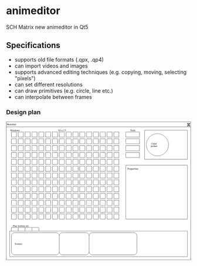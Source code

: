 # animeditor
SCH Matrix new animeditor in Qt5

## Specifications
 - supports old file formats (.qpx, .qp4)
 - can import videos and images
 - supports advanced editing techniques (e.g. copying, moving, selecting "pixels")
 - can set different resolutions
 - can draw primitives (e.g. circle, line etc.)
 - can interpolate between frames

### Design plan
![](ui/designplan.png)
